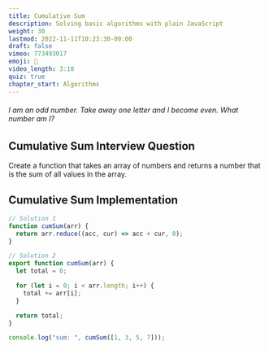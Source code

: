 ```yaml
---
title: Cumulative Sum
description: Solving basic algorithms with plain JavaScript
weight: 30
lastmod: 2022-11-11T10:23:30-09:00
draft: false
vimeo: 773493017
emoji: 🥣
video_length: 3:10
quiz: true
chapter_start: Algorithms
---
```


<quiz-modal options="Four:Six:Seven:Eleven" answer="Seven" prize="11">
  <h6>I am an odd number. Take away one letter and I become even. What number am I?</h6>
</quiz-modal>

## Cumulative Sum Interview Question

Create a function that takes an array of numbers and returns a number that is the sum of all values in the array.

## Cumulative Sum Implementation

```js
// Solution 1
function cumSum(arr) {
  return arr.reduce((acc, cur) => acc + cur, 0);
}

// Solution 2
export function cumSum(arr) {
  let total = 0;

  for (let i = 0; i < arr.length; i++) {
    total += arr[i];
  }

  return total;
}

console.log("sum: ", cumSum([1, 3, 5, 7]));
```
